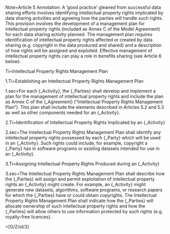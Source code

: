 Note=Article 5 Annotation: A ‘good practice’ gleaned from successful data sharing efforts involves identifying intellectual property rights implicated by data sharing activities and agreeing how the parties will handle such rights. This provision involves the development of a management plan for intellectual property rights (included as Annex C of the Model Agreement) for each data sharing activity planned. The management plan requires identification of intellectual property rights affected or created by data sharing (e.g. copyright in the data produced and shared) and a description of how rights will be assigned and exploited. Effective management of intellectual property rights can play a role in benefits sharing (see Article 6 below).

Ti=Intellectual Property Rights Management Plan

1.Ti=Establishing an Intellectual Property Rights Management Plan

1.sec=For each {_Activity}, the {_Parties} shall develop and implement a plan for the management of intellectual property rights and include the plan as Annex C of the {_Agreement} (“Intellectual Property Rights Management Plan”). This plan shall include the elements described in Articles 5.2 and 5.3 as well as other components needed for an {_Activity}.

2.Ti=Identification of Intellectual Property Rights Implicated by an {_Activity}

2.sec=The Intellectual Property Rights Management Plan shall identify any intellectual property rights possessed by each {_Party} which will be used in an {_Activity}. Such rights could include, for example, copyright a {_Party} has in software programs or existing datasets intended for use in an {_Activity}. 

3.Ti=Assigning Intellectual Property Rights Produced during an {_Activity}

3.sec=The Intellectual Property Rights Management Plan shall describe how the {_Parties} will assign and permit exploitation of intellectual property rights an {_Activity} might create. For example, an {_Activity} might generate new datasets, algorithms, software programs, or research papers for which the {_Parties} have or could obtain copyrights. The Intellectual Property Rights Management Plan shall indicate how the {_Parties} will allocate ownership of such intellectual property rights and how the {_Parties} will allow others to use information protected by such rights (e.g. royalty-free licences).

=[G/Z/ol/3]
